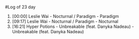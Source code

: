 #Log of 23 day

1. [00:00] Leslie Wai - Nocturnal / Paradigm - Paradigm
1. [09:17] Leslie Wai - Nocturnal / Paradigm - Nocturnal
1. [16:21] Hyper Potions - Unbreakable (feat. Danyka Nadeau) - Unbreakable (feat. Danyka Nadeau)
